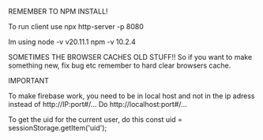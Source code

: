 REMEMBER TO NPM INSTALL!

To run client use
npx http-server -p 8080

Im using
node -v v20.11.1
npm -v 10.2.4

SOMETIMES THE BROWSER CACHES OLD STUFF!!
So if you want to make something new, fix bug etc remember to hard clear browsers cache.

IMPORTANT

To make firebase work, you need to be in local host and not in the ip adress
instead of http://IP:port#/...
Do http://localhost:port#/...

To get the uid for the current user, do this const uid = sessionStorage.getItem('uid');
